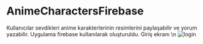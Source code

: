# AnimeCharactersFirebase
Kullanıcılar sevdikleri anime karakterlerinin resimlerini paylaşabilir ve yorum yazabilir.
Uygulama firebase kullanılarak oluşturuldu.
Giriş ekranı \n
![login](https://user-images.githubusercontent.com/83123957/128631514-d9193c03-6346-438b-a417-4b6ea264169c.PNG)
